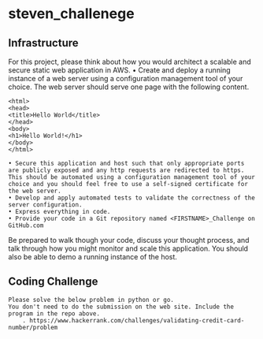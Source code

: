 # steven_challenege

## Infrastructure

For this project, please think about how you would architect a scalable and secure static web application in AWS.
    • Create and deploy a running instance of a web server using a configuration management tool of your choice. The web server should serve one page with the following content.<br>
```
<html>
<head>
<title>Hello World</title>
</head>
<body>
<h1>Hello World!</h1>
</body>
</html>
```

    • Secure this application and host such that only appropriate ports are publicly exposed and any http requests are redirected to https. This should be automated using a configuration management tool of your choice and you should feel free to use a self-signed certificate for the web server.
    • Develop and apply automated tests to validate the correctness of the server configuration.
    • Express everything in code.
    • Provide your code in a Git repository named <FIRSTNAME>_Challenge on GitHub.com
Be prepared to walk though your code, discuss your thought process, and talk through how you might monitor and scale this application. You should also be able to demo a running instance of the host.

## Coding Challenge
```
Please solve the below problem in python or go. 
You don't need to do the submission on the web site. Include the program in the repo above.
    . https://www.hackerrank.com/challenges/validating-credit-card-number/problem
```

